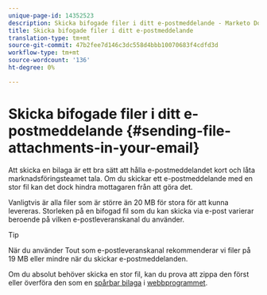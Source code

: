 ```yaml
---
unique-page-id: 14352523
description: Skicka bifogade filer i ditt e-postmeddelande - Marketo Docs - Produktdokumentation
title: Skicka bifogade filer i ditt e-postmeddelande
translation-type: tm+mt
source-git-commit: 47b2fee7d146c3dc558d4bbb10070683f4cdfd3d
workflow-type: tm+mt
source-wordcount: '136'
ht-degree: 0%

---
```



# Skicka bifogade filer i ditt e-postmeddelande {#sending-file-attachments-in-your-email}

Att skicka en bilaga är ett bra sätt att hålla e-postmeddelandet kort och låta marknadsföringsteamet tala. Om du skickar ett e-postmeddelande med en stor fil kan det dock hindra mottagaren från att göra det.

Vanligtvis är alla filer som är större än 20 MB för stora för att kunna levereras. Storleken på en bifogad fil som du kan skicka via e-post varierar beroende på vilken e-postleveranskanal du använder.

>[!TIP]
>
>När du använder Tout som e-postleveranskanal rekommenderar vi filer på 19 MB eller mindre när du skickar e-postmeddelanden.

Om du absolut behöver skicka en stor fil, kan du prova att zippa den först eller överföra den som en [spårbar bilaga](http://docs.marketo.com/x/3oPS) i [webbprogrammet](http://toutapp.com/login).
